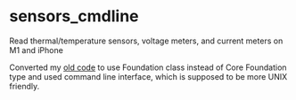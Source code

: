 # sensors_cmdline
Read thermal/temperature sensors, voltage meters, and current meters on M1 and iPhone

Converted my [old code](https://github.com/freedomtan/sensors) to use Foundation class instead of Core Foundation type and used command line interface, which is supposed to be more UNIX friendly.
